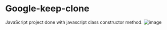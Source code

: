 # Google-keep-clone
JavaScript project done with javascript class constructor method.
![image](https://user-images.githubusercontent.com/106850538/205140276-59a3475f-d429-4d14-a6de-0f665923e026.jpg)
